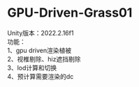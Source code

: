 # GPU-Driven-Grass01
Unity版本：2022.2.16f1  
功能：  
1、gpu driven渲染植被  
2、视椎剔除、hiz遮挡剔除  
3、lod计算和切换  
4、预计算需要渲染的dc  
